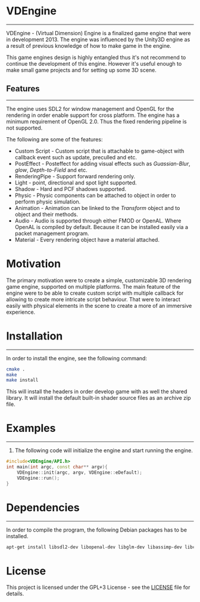 # VDEngine #
---
VDEngine - (Virtual Dimension) Engine is a finalized game engine that were in development 2013. The engine was influenced by the Unity3D engine as a result of previous knowledge of how to make game in the engine.

This game engines design is highly entangled thus it's not recommend to continue the development of this engine. However it's useful enough to make small game projects and for setting up some 3D scene.

## Features ##
---
The engine uses SDL2 for window management and OpenGL for the rendering in order enable support for cross platform. The engine has a minimum requirement of OpenGL 2.0. Thus the fixed rendering pipeline is not supported.

The following are some of the features:
* Custom Script - Custom script that is attachable to game-object with callback event such as update, preculled and etc.
* PostEffect - Posteffect for adding visual effects such as *Guassian-Blur*, *glow*, *Depth-to-Field* and etc.
* RenderingPipe - Support forward rendering only.
* Light - point, directional and spot light supported.
* Shadow - Hard and PCF shadows supported.
* Physic - Physic components can be attached to object in order to perform physic simulation.
* Animation - Animation can be linked to the *Transform* object and to object and their methods.
* Audio - Audio is supported through either FMOD or OpenAL. Where OpenAL is compiled by default. Because it can be installed easily via a packet management program.
* Material - Every rendering object have a material attached.

# Motivation #
The primary motivation were to create a simple, customizable 3D rendering game engine, supported on multiple platforms. The main feature of the engine were to be
able to create custom script with multiple callback for allowing to create more intricate script behaviour. That were to interact easily with physical elements in the scene to create a more of an immersive experience.

# Installation #
---
In order to install the engine, see the following command:
```bash
cmake .
make 
make install
```
This will install the headers in order develop game with as well the shared library. It will install the default built-in shader source files as an archive zip file.

# Examples #
-----------
1. The following code will initialize the engine and start running the engine.

```c++
#include<VDEngine/API.h>
int main(int argc, const char** argv){
	VDEngine::init(argc, argv, VDEngine::eDefault);
	VDEngine::run();
}
```

# Dependencies #
----------------
In order to compile the program, the following Debian packages has to be installed.
```bash
apt-get install libsdl2-dev libopenal-dev libglm-dev libassimp-dev libcurl4-openssl-dev libbullet-dev libglew-dev
```

# License #

This project is licensed under the GPL+3 License - see the [LICENSE](LICENSE) file for details.
